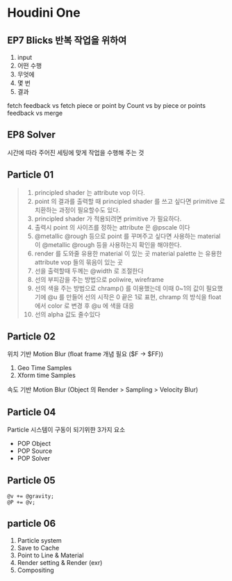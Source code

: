 # Houdini One

## EP7 Blicks 반복 작업을 위하여

1. input
1. 어떤 수행
1. 무엇에
1. 몇 번
1. 결과

fetch feedback    vs    fetch piece or point
by Count    vs    by piece or points
feedback    vs    merge

## EP8 Solver

시간에 따라
주어진 세팅에 맞게
작업을 수행해 주는 것

## Particle 01

> 1. principled shader 는 attribute vop 이다.
> 1. point 의 결과를 출력할 때 principled shader 를 쓰고 싶다면 primitive 로 치환하는 과정이 필요할수도 있다.
> 1. principled shader 가 적용되려면 primitive 가 필요하다.
> 1. 출력시 point 의 사이즈를 정하는 attribute 은 @pscale 이다
> 1. @metallic @rough 등으로 point 를 꾸며주고 싶다면 사용하는 material 이 @metallic @rough 등을 사용하는지 확인을 해야한다.
> 1. render 를 도와줄 유용한 material 이 있는 곳 material palette 는 유용한 attribute vop 들의 묶음이 있는 곳
> 1. 선을 출력할때 두께는 @width 로 조절한다
> 1. 선의 부피감을 주는 방법으로 poliwire, wireframe
> 1. 선의 색을 주는 방법으로 chramp() 를 이용했는데 이때 0~1의 값이 필요했기에 @u 를 만들어 선의 시작은 0 끝은 1로 표현, chramp 의 방식을 float 에서 color 로 변경 후 @u 에 색을 대응
> 1. 선의 alpha 값도 줄수있다

## Particle 02

위치 기반 Motion Blur (float frame 개념 필요 ($F → $FF))

1. Geo Time Samples
1. Xform time Samples

속도 기반 Motion Blur (Object 의 Render > Sampling > Velocity Blur)

## Particle 04

Particle 시스템이 구동이 되기위한 3가지 요소

- POP Object
- POP Source
- POP Solver

## Particle 05

```
@v += @gravity;
@P += @v;
```

## particle 06

1. Particle system
1. Save to Cache
1. Point to Line & Material
1. Render setting & Render (exr)
1. Compositing
